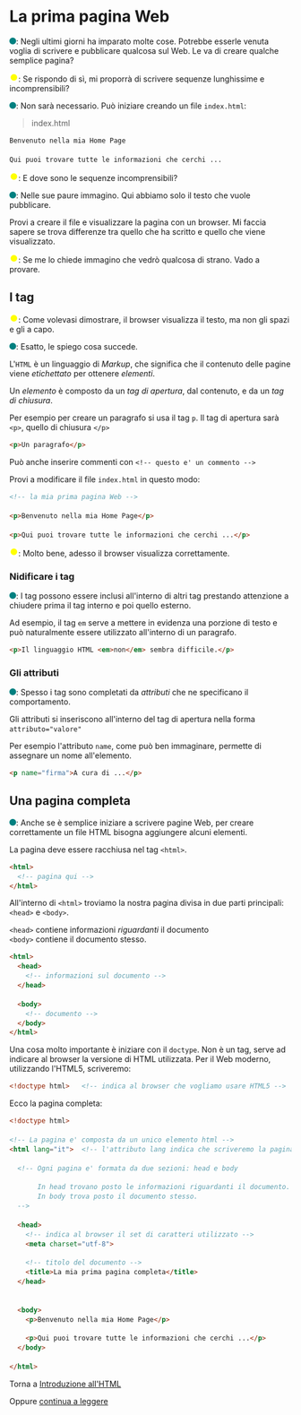 # La prima pagina Web

![](../../images/people/tess.png): Negli ultimi giorni ha imparato molte cose.
Potrebbe esserle venuta voglia di scrivere e pubblicare qualcosa sul Web.
Le va di creare qualche semplice pagina?

![](../../images/people/tazza.png): Se rispondo di sì, mi proporrà di scrivere sequenze lunghissime e incomprensibili?

![](../../images/people/tess.png): Non sarà necessario. Può iniziare creando un file
`index.html`:

> index.html

```html
Benvenuto nella mia Home Page

Qui puoi trovare tutte le informazioni che cerchi ...
```

![](../../images/people/tazza.png): E dove sono le sequenze incomprensibili?

![](../../images/people/tess.png): Nelle sue paure immagino. Qui abbiamo solo il testo
che vuole pubblicare.

Provi a creare il file e visualizzare la pagina con un browser.
Mi faccia sapere se trova differenze tra quello che ha scritto e quello che
viene visualizzato.

![](../../images/people/tazza.png): Se me lo chiede immagino che vedrò qualcosa di strano.
Vado a provare.

## I tag

![](../../images/people/tazza.png): Come volevasi dimostrare, il browser visualizza
il testo, ma non gli spazi e gli a capo.

![](../../images/people/tess.png): Esatto, le spiego cosa succede.

L'`HTML` è un linguaggio di *Markup*, che significa che il contenuto
delle pagine viene *etichettato* per ottenere *elementi*.

Un *elemento* è composto da un *tag di apertura*, dal contenuto, e da un *tag di chiusura*.

Per esempio per creare un paragrafo si usa il tag `p`. Il tag di apertura
sarà `<p>`, quello di chiusura `</p>`

```html
<p>Un paragrafo</p>
```

Può anche inserire commenti con `<!-- questo e' un commento -->`

Provi a modificare il file `index.html` in questo modo:

```html
<!-- la mia prima pagina Web -->

<p>Benvenuto nella mia Home Page</p>

<p>Qui puoi trovare tutte le informazioni che cerchi ...</p>
```

![](../../images/people/tazza.png): Molto bene, adesso il browser visualizza correttamente.

### Nidificare i tag

![](../../images/people/tess.png): I tag possono essere inclusi all'interno di altri tag
prestando attenzione a chiudere prima il tag interno e poi quello esterno.

Ad esempio, il tag `em` serve a mettere in evidenza una porzione di testo
e può naturalmente essere utilizzato all'interno di un paragrafo.

```html
<p>Il linguaggio HTML <em>non</em> sembra difficile.</p>
```

### Gli attributi

![](../../images/people/tess.png): Spesso i tag sono completati da *attributi*
che ne specificano il comportamento.

Gli attributi si inseriscono all'interno del tag di apertura
nella forma `attributo="valore"`

Per esempio l'attributo `name`, come può ben immaginare, permette di assegnare
un nome all'elemento.

```html
<p name="firma">A cura di ...</p>
```

## Una pagina completa

![](../../images/people/tess.png): Anche se è semplice iniziare a scrivere pagine Web,
per creare correttamente un file HTML bisogna aggiungere alcuni elementi.

La pagina deve essere racchiusa nel tag `<html>`.

```html
<html>
  <!-- pagina qui -->
</html>
```

All'interno di `<html>` troviamo la nostra pagina divisa in due parti principali:
`<head>` e `<body>`.

`<head>` contiene informazioni *riguardanti* il documento<br>
`<body>` contiene il documento stesso.

```html
<html>
  <head>
    <!-- informazioni sul documento -->
  </head>

  <body>
    <!-- documento -->
  </body>
</html>
```

Una cosa molto importante è iniziare con il `doctype`. Non è un tag, serve ad
indicare al browser la versione di HTML utilizzata. Per il Web moderno, utilizzando
l'HTML5, scriveremo:

```html
<!doctype html>   <!-- indica al browser che vogliamo usare HTML5 -->
```

Ecco la pagina completa:

```html
<!doctype html>

<!-- La pagina e' composta da un unico elemento html -->
<html lang="it">  <!-- l'attributo lang indica che scriveremo la pagina in italiano -->

  <!-- Ogni pagina e' formata da due sezioni: head e body

       In head trovano posto le informazioni riguardanti il documento.
       In body trova posto il documento stesso.
  -->

  <head>
    <!-- indica al browser il set di caratteri utilizzato -->
    <meta charset="utf-8">

    <!-- titolo del documento -->
    <title>La mia prima pagina completa</title>
  </head>


  <body>
    <p>Benvenuto nella mia Home Page</p>

    <p>Qui puoi trovare tutte le informazioni che cerchi ...</p>
  </body>

</html>
```

Torna a [Introduzione all'HTML](../summary.md)

Oppure [continua a leggere](tutorial.md)
